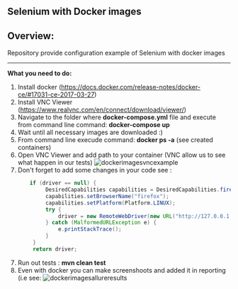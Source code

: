 Selenium with Docker images
---
Overview:
---
 
Repository provide configuration example of Selenium with docker images 

---
**What you need to do:**
1. Install docker (https://docs.docker.com/release-notes/docker-ce/#17031-ce-2017-03-27)
2. Install VNC Viewer (https://www.realvnc.com/en/connect/download/viewer/)
3. Navigate to the folder where **docker-compose.yml** file and execute from command line command: **docker-compose up**
4. Wait until all necessary images are downloaded  :)
5. From command line execude command: **docker ps -a**  (see created containers) 
6. Open VNC Viewer and add path to your container (VNC allow us to see what happen in our tests)
![dockerimagesvncexample](https://user-images.githubusercontent.com/26840848/39098960-ef1b4d70-467a-11e8-9ab9-fbd77e3eba55.jpg)
7. Don't forget to add some changes in your code see :
```java
       if (driver == null) {
            DesiredCapabilities capabilities = DesiredCapabilities.firefox();
            capabilities.setBrowserName("firefox");
            capabilities.setPlatform(Platform.LINUX);
            try {
                driver = new RemoteWebDriver(new URL("http://127.0.0.1:4444/wd/hub"), capabilities);
            } catch (MalformedURLException e) {
                e.printStackTrace();
            }
        }
        return driver;
```
7. Run out tests : **mvn clean test**
8. Even with docker you can make screenshoots and added it in reporting (i.e see: 
![dockerimagesallureresults](https://user-images.githubusercontent.com/26840848/39099117-67de4f9e-467d-11e8-9f75-04155c2e0b58.jpg)

